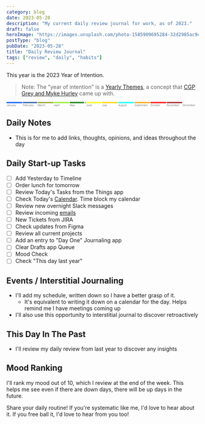 ```yaml
---
category: blog
date: 2023-05-28
description: "My current daily review journal for work, as of 2023."
draft: false
heroImage: "https://images.unsplash.com/photo-1585909695284-32d2985ac9c0?ixlib=rb-4.0.3&ixid=M3wxMjA3fDB8MHxwaG90by1wYWdlfHx8fGVufDB8fHx8fA%3D%3D&auto=format&fit=crop&w=1770&q=80"
postType: "blog"
pubDate: "2023-05-28"
title: "Daily Review Journal"
tags: ["review", "daily", "habits"]
---
```


This year is the 2023 Year of Intention.

> Note: The "year of intention" is a [Yearly Themes](https://www.youtube.com/watch?v=NVGuFdX5guE), a concept that [CGP Grey and Myke Hurley](https://www.relay.fm/cortex/136) came up with.

<svg viewBox="0 0 3760 100"> <title>Timeline 2022</title> <g class='bars'> <rect fill='#0066FF' x='0' width='310' height='25'></rect> <rect fill='#3366AA' x='320' width='280' height='25'></rect> <rect fill='#99AA33' x='610' width='310' height='25'></rect> <rect fill='#99EE33' x='930' width='300' height='25'></rect> <rect fill='green' x='1240' width='310' height='25'></rect> <rect fill='yellow' x='1560' width='300' height='25'></rect> <rect fill='gold' x='1870' width='310' height='25'></rect> <rect fill='cyan' x='2190' width='310' height='25'></rect> <rect fill='orange' x='2510' width='300' height='25'></rect> <rect fill='red' x='2820' width='310' height='25'></rect> <rect fill='brown' x='3140' width='300' height='25'></rect> <rect fill='white' x='3450' width='310' height='25'></rect> </g> <g class='labels' style="font-size:50px;" text-anchor="middle"> <text fill='#747474' x='0' y='80' text-anchor="start">January</text> <text fill='#747474' x='320' y='80' text-anchor="start">February</text> <text fill='#747474' x='610' y='80' text-anchor="start">March</text> <text fill='#747474' x='930' y='80' text-anchor="start">April</text> <text fill='#747474' x='1240' y='80' text-anchor="start">May</text> <text fill='#747474' x='1560' y='80' text-anchor="start">June</text> <text fill='#747474' x='1870' y='80' text-anchor="start">July</text> <text fill='#747474' x='2190' y='80' text-anchor="start">August</text> <text fill='#747474' x='2510' y='80' text-anchor="start">September</text> <text fill='#747474' x='2820' y='80' text-anchor="start">October</text> <text fill='#747474' x='3140' y='80' text-anchor="start">November</text> <text fill='#747474' x='3450' y='80' text-anchor="start">December</text> </g> <g> <circle cx="1530" cy="14" r="15" stroke="black" fill="white" /> </g> </svg>

## Daily Notes

- This is for me to add links, thoughts, opinions, and ideas throughout the day

## Daily Start-up Tasks

- [ ] Add Yesterday to Timeline
- [ ] Order lunch for tomorrow
- [ ] Review Today's Tasks from the Things app
- [ ] Check Today's [Calendar](https://calendar.google.com/). Time block my calendar
- [ ] Review new overnight Slack messages
- [ ] Review incoming [emails](https://mail.google.com/mail/u/0/#inbox)
- [ ] New Tickets from JIRA
- [ ] Check updates from Figma
- [ ] Review all current projects
- [ ] Add an entry to "Day One" Journaling app
- [ ] Clear Drafts app Queue
- [ ] Mood Check
- [ ] Check "This day last year"

## Events / Interstitial Journaling

- I'll add my schedule, written down so I have a better grasp of it.
  - It's equivalent to writing it down on a calendar for the day. Helps remind me I have meetings coming up
- I'll also use this opportunity to interstitial journal to discover retroactively

## This Day In The Past

- I'll review my daily review from last year to discover any insights

## Mood Ranking

I'll rank my mood out of 10, which I review at the end of the week.
This helps me see even if there are down days, there will be up days in the future.

Share your daily routine! If you're systematic like me, I'd love to hear about it. If you free ball it, I'd love to hear from you too!